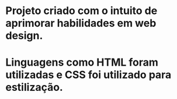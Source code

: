 # Projeto criado com o intuito de aprimorar habilidades em web design.
# Linguagens como HTML foram utilizadas e CSS foi utilizado para estilização. 
